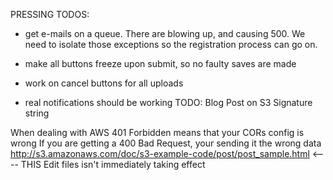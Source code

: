 PRESSING TODOS:
* get e-mails on a queue.  There are blowing up, and causing 500.  We need to isolate those
exceptions so the registration process can go on.

* make all buttons freeze upon submit, so no faulty saves are made
* work on cancel buttons for all uploads
* real notifications should be working
TODO: Blog Post on S3 Signature string

When dealing with AWS 401 Forbidden means that your CORs config is wrong
If you are getting a 400 Bad Request, your sending it the wrong data
http://s3.amazonaws.com/doc/s3-example-code/post/post_sample.html  <---- THIS
Edit files isn't immediately taking effect
